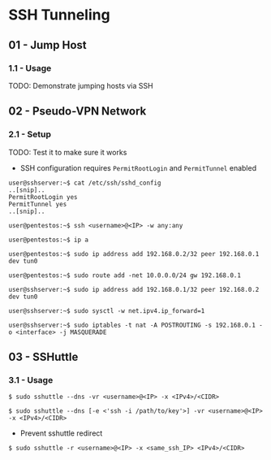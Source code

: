 # SSH Tunneling

## 01 - Jump Host

### 1.1 - Usage

TODO: Demonstrate jumping hosts via SSH

## 02 - Pseudo-VPN Network

### 2.1 - Setup

TODO: Test it to make sure it works

- SSH configuration requires `PermitRootLogin` and `PermitTunnel` enabled

```
user@sshserver:~$ cat /etc/ssh/sshd_config
..[snip]..
PermitRootLogin yes
PermitTunnel yes
..[snip]..
```

```
user@pentestos:~$ ssh <username>@<IP> -w any:any

user@pentestos:~$ ip a

user@pentestos:~$ sudo ip address add 192.168.0.2/32 peer 192.168.0.1 dev tun0

user@pentestos:~$ sudo route add -net 10.0.0.0/24 gw 192.168.0.1
```

```
user@sshserver:~$ sudo ip address add 192.168.0.1/32 peer 192.168.0.2 dev tun0

user@sshserver:~$ sudo sysctl -w net.ipv4.ip_forward=1

user@sshserver:~$ sudo iptables -t nat -A POSTROUTING -s 192.168.0.1 -o <interface> -j MASQUERADE
```

## 03 - SSHuttle

### 3.1 - Usage

```
$ sudo sshuttle --dns -vr <username>@<IP> -x <IPv4>/<CIDR>

$ sudo sshuttle --dns [-e <'ssh -i /path/to/key'>] -vr <username>@<IP> -x <IPv4>/<CIDR>
```

- Prevent sshuttle redirect

`$ sudo sshuttle -r <username>@<IP> -x <same_ssh_IP> <IPv4>/<CIDR>`